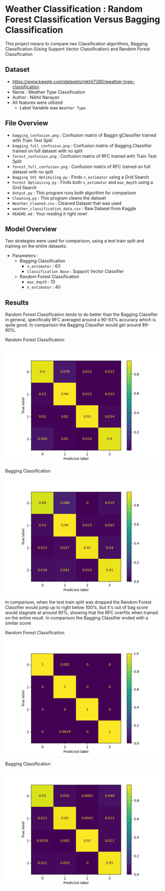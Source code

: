 # Weather Classification : Random Forest Classification Versus Bagging Classification

This project means to compare two Classification algorithms, Bagging Classification (Using Support Vector Classification)
and Random Forest Classification

## Dataset

- https://www.kaggle.com/datasets/nikhil7280/weather-type-classification
- Name : Weather Type Classification
- Author : Nikhil Narayan
- All features were utilized
  - Label Variable was `Weather Type` 

## File Overview

- `bagging_confusion.png` : Confusion matrix of Baggin gClassifier trained with Train Test Split
- `bagging_full_confusion.png` : Confusion matrix of Bagging Classifier trained on full dataset with no split
- `forest_confusion.png` : Confusion matrix of RFC trained with Train Test Split
- `forest_full_confusion.png` : Confusion matrix of RFC trained on full dataset with no split
- `Bagging SVC Optimizing.py` : Finds `n_estimator` using a Grid Search
- `Forest Optimizing.py` : Finds both `n_estimator` and `max_depth` using a Grid Search
- `Output.py` : This program runs both algorithm for comparison
- `Cleaning.py` : This program cleans the dataset
- `Weather_Cleaned.csv` : Cleaned Dataset that was used
- `weather_classification_data.csv` : Raw Dataset from Kaggle
- `README.md` : Your reading it right now!

## Model Overview
Two strategies were used for comparison, using a test train split and training on the entire datasets.

- Parameters :
  - Bagging Classification
    - `n_estimator` : 63
    - `Classification Base` : Support Vector Classifier
  - Random Forest Classification
    - `max_depth` : 10
    - `n_estimator` : 40

## Results
Random Forest Classification tends to do better than the Bagging Classifier in general, specifically RFC averaged around a 90-93% 
accuracy which is quite good. In comparison the Bagging Classifier would get around 89-90%.

Random Forest Classification

![Confusion Matrix](Bagging%20Vs%20Forest%20Weather/image/forest_confusion.png)

Bagging Classification

![Confusion Matrix](Bagging%20Vs%20Forest%20Weather/image/bagging_confusion.png) 

In comparison, when the test train split was dropped the Random Forest Classifier would jump up to right below 100%, but it's out of bag
score would stagnate at around 90%, showing that the RFC overfits when trained on the entire result. In comparison the Bagging Classifier
ended with a similar score

Random Forest Classification

![Confusion Matrix](Bagging%20Vs%20Forest%20Weather/image/forest_full_confusion.png)

Bagging Classification

![Confusion Matrix](Bagging%20Vs%20Forest%20Weather/image/bagging_full_confusion.png)
